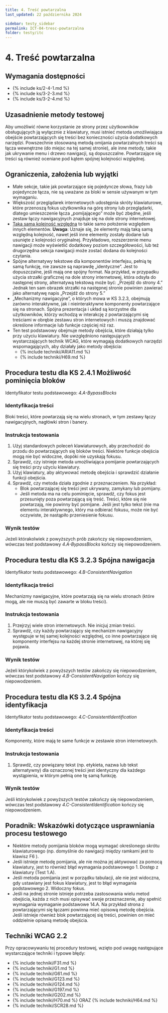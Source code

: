 ```yaml
---
title: 4. Treść powtarzalna
last_updated: 22 października 2024

sidebar: testy_sidebar
permalink: ICT-04-tresc-powtarzalna
folder: testy/itc
---
```

# 4. Treść powtarzalna

## Wymagania dostępności
- {% include ks/2-4-1.md %}  
- {% include ks/3-2-3.md %}  
- {% include ks/3-2-4.md %}

## Uzasadnienie metody testowej
Aby umożliwić równe korzystanie ze strony przez użytkowników obsługujących ją wyłącznie z klawiatury, musi istnieć metoda umożliwiająca obejście powtarzających się treści bez konieczności użycia dodatkowych narzędzi. Powszechnie stosowaną metodą omijania powtarzalnych treści są łącza wewnętrzne (do miejsc na tej samej stronie), ale inne metody, takie jak ukrywanie menu i drzewo nawigacji, są dopuszczalne. Powtarzające się treści są również oceniane pod kątem spójnej kolejności względnej.

## Ograniczenia, założenia lub wyjątki
- Małe sekcje, takie jak powtarzające się pojedyncze słowa, frazy lub pojedyncze łącza, nie są uważane za bloki w sensie używanym w tym wymaganiu.
- Większość przeglądarek internetowych udostępnia skróty klawiaturowe, które przenoszą fokus użytkownika na górę strony lub przeglądarki, dlatego umieszczenie łącza „pomijającego” może być zbędne, jeśli zestaw łączy nawigacyjnych znajduje się na dole strony internetowej.
- [Taka sama kolejność względna](https://www.w3.org/TR/UNDERSTANDING-WCAG20/consistent-behavior-consistent-locations.html#samerelorderdef) to takie samo położenie względem innych elementów. **Uwaga**: Uznaje się, że elementy mają taką samą względną kolejność, nawet jeśli inne elementy zostały dodane lub usunięte z kolejności oryginalnej. Przykładowo, rozszerzenie menu nawigacji może wyświetlić dodatkowy poziom szczegółowości, lub też drugorzędna sekcja nawigacji może zostać dodana do kolejności czytania.
- Spójne alternatywy tekstowe dla komponentów interfejsu, pełnią tę samą funkcję, nie zawsze są naprawdę „identyczne”. Jest to dopuszczalne, jeśli mają one spójny format. Na przykład, w przypadku użycia strzałki graficznej na dole strony internetowej, która odsyła do następnej strony, alternatywą tekstową może być: „Przejdź do strony 4.” Jednak ten sam obrazek strzałki na następnej stronie powinien zawierać jako alternatywę napis „Przejdź do strony 5.”
- „Mechanizmy nawigacyjne”, o których mowa w KS 3.2.3, obejmują zarówno interaktywne, jak i nieinteraktywne komponenty powtarzające się na stronach. Spójna prezentacja i układ są korzystne dla użytkowników, którzy wchodzą w interakcję z powtarzającymi się treściami w obrębie zestawu stron internetowych i muszą znajdować określone informacje lub funkcje częściej niż raz.
- Ten test podstawowy obejmuje metody obejścia, które działają tylko przy użyciu klawiatury. Nie uwzględniono następujących wystarczających technik WCAG, które wymagają dodatkowych narzędzi wspomagających, aby działały jako metody obejścia:
  - {% include techniki/ARIA11.md %}
  - {% include techniki/H69.md %}

## Procedura testu dla KS 2.4.1 Możliwość pominięcia bloków
Identyfikator testu podstawowego: *4.A-BypassBlocks*
### Identyfikacja treści
Bloki treści, które powtarzają się na wielu stronach, w tym zestawy łączy nawigacyjnych, nagłówki stron i banery.

### Instrukcja testowania
1.  Użyj standardowych poleceń klawiaturowych, aby przechodzić do przodu do powtarzających się bloków treści. Niektóre funkcje obejścia mogą nie być widoczne, dopóki nie uzyskają fokusu.
2.  Sprawdź, czy istnieje metoda umożliwiająca pomijanie powtarzających się treści przy użyciu klawiatury.
3.  Użyj klawiatury, aby aktywować metodę obejścia i sprawdzić działanie funkcji obejścia.
4.  Sprawdź, czy metoda działa zgodnie z przeznaczeniem. Na przykład:
    -   Blok powtarzającej się treści jest ukrywany, zamykany lub pomijany.
    -   Jeśli metoda ma na celu pominięcie, sprawdź, czy fokus jest przesunięty poza powtarzającą się treść. Treści, które się nie powtarzają, nie powinny być pomijane. Jeśli jest tylko tekst (nie ma elementu interaktywnego, który ma odbierać fokusu, może nie być oczywiste, że nastąpiło przeniesienie fokusu.

### Wynik testów
Jeżeli którakolwiek z powyższych prób zakończy się niepowodzeniem, wówczas test podstawowy *4.A-BypassBlocks* kończy się niepowodzeniem.

## Procedura testu dla KS 3.2.3 Spójna nawigacja
Identyfikator testu podstawowego: *4.B-ConsistentNavigation*

### Identyfikacja treści
Mechanizmy nawigacyjne, które powtarzają się na wielu stronach (które mogą, ale nie muszą być zawarte w bloku treści).

### Instrukcja testowania
1. Przejrzyj wiele stron internetowych. Nie inicjuj zmian treści.
2. Sprawdź, czy każdy powtarzający się mechanizm nawigacyjny występuje w tej samej kolejności względnej, co inne powtarzające się komponenty interfejsu na każdej stronie internetowej, na której się pojawia.

### Wynik testów
Jeżeli którykolwiek z powyższych testów zakończy się niepowodzeniem, wówczas test podstawowy *4.B-ConsistentNavigation* kończy się niepowodzeniem.

## Procedura testu dla KS 3.2.4 Spójna identyfikacja
Identyfikator testu podstawowego: *4.C-ConsistentIdentification*
### Identyfikacja treści
Komponenty, które mają te same funkcje w zestawie stron internetowych.

### Instrukcja testowania
1.  Sprawdź, czy powiązany tekst (np. etykieta, nazwa lub tekst alternatywny) dla oznaczonej treści jest identyczny dla każdego wystąpienia, w którym pełnią one tę samą funkcję.

### Wynik testów
Jeśli którykolwiek z powyższych testów zakończy się niepowodzeniem, wówczas test podstawowy *4.C-ConsistentIdentification* kończy się niepowodzeniem.

##  Poradnik: Wskazówki dotyczące usprawniania procesu testowego

-   Niektóre metody pomijania bloków mogą wymagać określonego skrótu klawiaturowego (np. domyślnie do nawigacji między ramkami jest to klawisz F6 ).
-   Jeśli istnieje metodę pomijania, ale nie można jej aktywować za pomocą klawiatury, jest to również błąd wymagania podstawowego 1. Dostęp z klawiatury (Test 1.A).
-   Jeśli metoda pomijania jest w porządku tabulacji, ale nie jest widoczna, gdy ustawiany jest fokus klawiatury, jest to błąd wymagania podstawowego 2. Widoczny fokus.
-   Jeśli na jednej stronie istnieje potrzeba zastosowania wielu metod obejścia, każda z nich musi opisywać swoje przeznaczenie, aby spełnić wymagania wymaganie podstawowe 14.A. Na przykład strona z powtarzającymi się łączami powinna mieć opisową metodę obejścia. Jeśli istnieje również blok powtarzającej się treści, powinien on mieć oddzielnie opisaną metodę obejścia.

## Techniki WCAG 2.2
Przy opracowywaniu tej procedury testowej, wzięto pod uwagę następujące wystarczające techniki i typowe błędy:

- {% include techniki/F31.md %}
- {% include techniki/G1.md %}
- {% include techniki/G61.md %}
- {% include techniki/G123.md %}
- {% include techniki/G124.md %}
- {% include techniki/G197.md %}
- {% include techniki/G202.md %}
- {% include techniki/H70.md %} ORAZ {% include techniki/H64.md %}
- {% include techniki/SCR28.md %}

